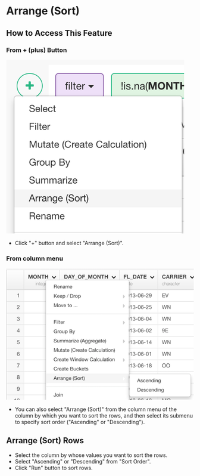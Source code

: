 # Arrange (Sort)

## How to Access This Feature

### From + (plus) Button
![](images/command-arrange-df-menu.png)

* Click "+" button and select "Arrange (Sort)".

### From column menu

![](images/command-arrange-column-menu.png)

* You can also select "Arrange (Sort)" from the column menu of the column by which you want to sort the rows, and then select its submenu to specify sort order ("Ascending" or "Descending").

## Arrange (Sort) Rows
* Select the column by whose values you want to sort the rows.
* Select "Ascending" or "Descending" from "Sort Order".
* Click "Run" button to sort rows.
